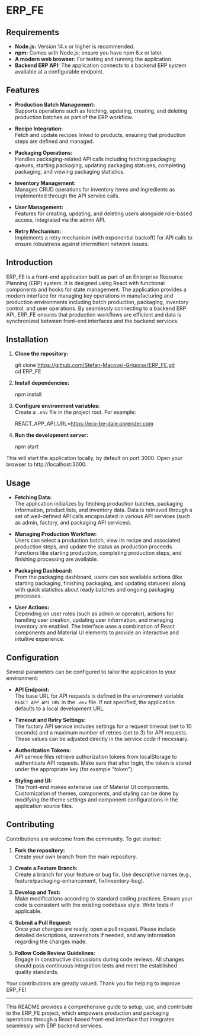 # ERP_FE

## Requirements

- **Node.js:** Version 14.x or higher is recommended.
- **npm:** Comes with Node.js; ensure you have npm 6.x or later.
- **A modern web browser:** For testing and running the application.
- **Backend ERP API:** The application connects to a backend ERP system available at a configurable endpoint.

## Features

- **Production Batch Management:**  
  Supports operations such as fetching, updating, creating, and deleting production batches as part of the ERP workflow.

- **Recipe Integration:**  
  Fetch and update recipes linked to products, ensuring that production steps are defined and managed.

- **Packaging Operations:**  
  Handles packaging-related API calls including fetching packaging queues, starting packaging, updating packaging statuses, completing packaging, and viewing packaging statistics.

- **Inventory Management:**  
  Manages CRUD operations for inventory items and ingredients as implemented through the API service calls.

- **User Management:**  
  Features for creating, updating, and deleting users alongside role-based access, integrated via the admin API.

- **Retry Mechanism:**  
  Implements a retry mechanism (with exponential backoff) for API calls to ensure robustness against intermittent network issues.

## Introduction

ERP_FE is a front-end application built as part of an Enterprise Resource Planning (ERP) system. It is designed using React with functional components and hooks for state management. The application provides a modern interface for managing key operations in manufacturing and production environments including batch production, packaging, inventory control, and user operations. By seamlessly connecting to a backend ERP API, ERP_FE ensures that production workflows are efficient and data is synchronized between front-end interfaces and the backend services.

## Installation

1. **Clone the repository:**

   git clone https://github.com/Stefan-Macovei-Grigoras/ERP_FE.git  
   cd ERP_FE

2. **Install dependencies:**

   npm install

3. **Configure environment variables:**  
   Create a `.env` file in the project root. For example:

   REACT_APP_API_URL=https://erp-be-daje.onrender.com

4. **Run the development server:**

   npm start

This will start the application locally, by default on port 3000. Open your browser to http://localhost:3000.

## Usage

- **Fetching Data:**  
  The application initializes by fetching production batches, packaging information, product lists, and inventory data. Data is retrieved through a set of well-defined API calls encapsulated in various API services (such as admin, factory, and packaging API services).

- **Managing Production Workflow:**  
  Users can select a production batch, view its recipe and associated production steps, and update the status as production proceeds. Functions like starting production, completing production steps, and finishing processing are available.

- **Packaging Dashboard:**  
  From the packaging dashboard, users can see available actions (like starting packaging, finishing packaging, and updating statuses) along with quick statistics about ready batches and ongoing packaging processes.

- **User Actions:**  
  Depending on user roles (such as admin or operator), actions for handling user creation, updating user information, and managing inventory are enabled. The interface uses a combination of React components and Material UI elements to provide an interactive and intuitive experience.

## Configuration

Several parameters can be configured to tailor the application to your environment:

- **API Endpoint:**  
  The base URL for API requests is defined in the environment variable `REACT_APP_API_URL` in the `.env` file. If not specified, the application defaults to a local development URL.

- **Timeout and Retry Settings:**  
  The factory API service includes settings for a request timeout (set to 10 seconds) and a maximum number of retries (set to 3) for API requests. These values can be adjusted directly in the service code if necessary.

- **Authorization Tokens:**  
  API service files retrieve authorization tokens from localStorage to authenticate API requests. Make sure that after login, the token is stored under the appropriate key (for example "token").

- **Styling and UI:**  
  The front-end makes extensive use of Material UI components. Customization of themes, components, and styling can be done by modifying the theme settings and component configurations in the application source files.

## Contributing

Contributions are welcome from the community. To get started:

1. **Fork the repository:**  
   Create your own branch from the main repository.

2. **Create a Feature Branch:**  
   Create a branch for your feature or bug fix. Use descriptive names (e.g., feature/packaging-enhancement, fix/inventory-bug).

3. **Develop and Test:**  
   Make modifications according to standard coding practices. Ensure your code is consistent with the existing codebase style. Write tests if applicable.

4. **Submit a Pull Request:**  
   Once your changes are ready, open a pull request. Please include detailed descriptions, screenshots if needed, and any information regarding the changes made.

5. **Follow Code Review Guidelines:**  
   Engage in constructive discussions during code reviews. All changes should pass continuous integration tests and meet the established quality standards.

Your contributions are greatly valued. Thank you for helping to improve ERP_FE!

---

This README provides a comprehensive guide to setup, use, and contribute to the ERP_FE project, which empowers production and packaging operations through a React-based front-end interface that integrates seamlessly with ERP backend services.